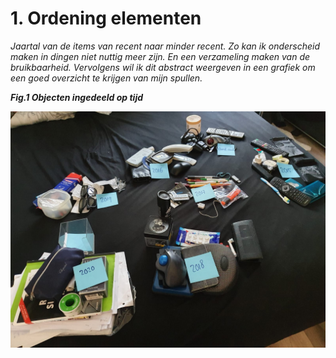 # 1. Ordening elementen

_Jaartal van de items van recent naar minder recent. Zo kan ik onderscheid maken in dingen niet nuttig meer zijn. En een verzameling maken van de bruikbaarheid. Vervolgens wil ik dit   abstract weergeven in een grafiek om een goed overzicht te krijgen van mijn spullen._ 

 _**Fig.1 Objecten ingedeeld op tijd**_

![](.gitbook/assets/whatsapp-image-2020-09-11-at-11.08.46.jpeg)

